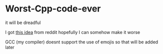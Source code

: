 # Worst-Cpp-code-ever
it will be dreadful


I got [this idea](https://www.reddit.com/r/ProgrammerHumor/comments/6l3u9i/recycling_old_meme/) from reddit hopefully I can somehow make it worse

GCC (my compiler) doesnt support the use of emojis so that will be added later
